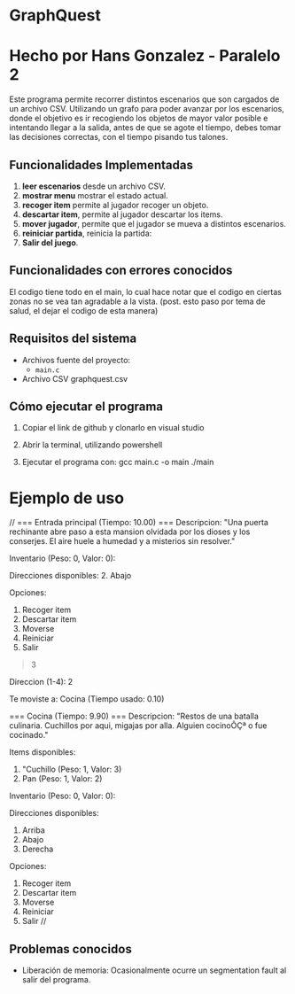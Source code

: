 # GraphQuest
# Hecho por Hans Gonzalez - Paralelo 2

Este programa permite recorrer distintos escenarios que son cargados de un archivo CSV. Utilizando un grafo para poder avanzar por los escenarios, donde el objetivo es ir recogiendo los objetos de mayor valor posible e intentando llegar a la salida, antes de que se agote el tiempo, debes tomar las decisiones correctas, con el tiempo pisando tus talones.

## Funcionalidades Implementadas

1. **leer escenarios** desde un archivo CSV.
2. **mostrar menu** mostrar el estado actual.
3. **recoger item** permite al jugador recoger un objeto.
4. **descartar item**, permite al jugador descartar los items.
5. **mover jugador**, permite que el jugador se mueva a distintos escenarios.
6. **reiniciar partida**, reinicia la partida:
7. **Salir del juego**.

## Funcionalidades con errores conocidos
El codigo tiene todo en el main, lo cual hace notar que el codigo en ciertas
zonas no se vea tan agradable a la vista. (post. esto paso por tema de salud, el dejar el codigo de esta manera)

## Requisitos del sistema
- Archivos fuente del proyecto:
  - `main.c`
- Archivo CSV graphquest.csv

## Cómo ejecutar el programa
1. Copiar el link de github y clonarlo en visual studio

2. Abrir la terminal, utilizando powershell

3. Ejecutar el programa con:
  gcc main.c -o main
  ./main


# Ejemplo de uso
//
=== Entrada principal (Tiempo: 10.00) ===
Descripcion: "Una puerta rechinante abre paso a esta mansion olvidada por los dioses y los conserjes. El aire huele a humedad y a misterios sin resolver."

Inventario (Peso: 0, Valor: 0):

Direcciones disponibles:
2. Abajo

Opciones:
1. Recoger item
2. Descartar item
3. Moverse
4. Reiniciar
5. Salir
> 3

Direccion (1-4): 2

Te moviste a: Cocina (Tiempo usado: 0.10)

=== Cocina (Tiempo: 9.90) ===
Descripcion: "Restos de una batalla culinaria. Cuchillos por aqui, migajas por alla. Alguien cocinoÔÇª o fue cocinado."

Items disponibles:
1. "Cuchillo (Peso: 1, Valor: 3)
2. Pan (Peso: 1, Valor: 2)

Inventario (Peso: 0, Valor: 0):

Direcciones disponibles:
1. Arriba
2. Abajo
4. Derecha

Opciones:
1. Recoger item
2. Descartar item
3. Moverse
4. Reiniciar
5. Salir
//

## Problemas conocidos
- Liberación de memoria: Ocasionalmente ocurre un segmentation fault al salir del programa.
